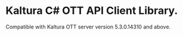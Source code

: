 # Kaltura C# OTT API Client Library.
Compatible with Kaltura OTT server version 5.3.0.14310 and above.
